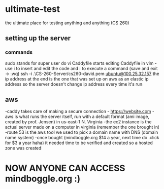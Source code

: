 # ultimate-test
the ultimate place for testing anything and anything (CS 260)

## setting up the server
### commands
sudo stands for super user do
vi Caddyfile starts editing Caddyfile in vim - use i to insert and edit the code and : to execute a command (save and exit -> :wq)
ssh -i .\CS-260-Server/cs260-david.pem ubuntu@100.25.32.157
the ip address at the end is the one that was set up on aws as an elastic ip address so the server doesn't change ip address every time it's run
## aws
-caddy takes care of making a secure connection - https://website.com
-aws is what runs the server itself, run with a default format (ami image, created by prof. Jensen) in us-east-1 N. Virginia 
-the ec2 instance is the actual server made on a computer in virginia (remember the one brought in)
-route 53 is the aws tool we used to pick a domain name with DNS (domain name system)
-once bought (mindboggle.org $14 a year, next time do .click for $3 a year haha) it needed time to be verified and created so a hosted zone was created
# NOW ANYONE CAN ACCESS mindboggle.org :)
